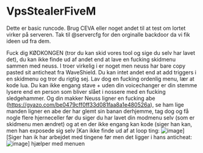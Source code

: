 # VpsStealerFiveM
Dette er basic runcode. Brug CEVA eller noget andet til at test om lortet virker på serveren. Tak til @servercfg for den orginalle backdoor da vi fik ideen ud fra dem. 

Fuck dig KØDKONGEN (tror du kan skid vores tool og sige du selv har lavet det), du kan ikke finde ud af andet end at lave en fucking skidmenu sammen med neuss. I troer virkelig i er noget men neuss har bare copy pasted sit anticheat fra WaveShield. Du kan intet andet end at add triggers i en skidmenu og tror du rigtig sej. Lav dog en fucking ordenlig menu, lær at kode lua. Du kan ikke engang stave + uden din voicechanger er din stemme lysere end en person som bliver slået i nossere med en fucking sledgehammer. Og din makker Neuss ligner en fucking abe (https://gyazo.com/be0479cff0ff33d081faa8a1e480526a), se ham lige manden ligner en abe der har glemt sin banan derhjemme, tag dog og få nogle flere hjerneceller før du siger du har lavet din modmenu selv (som er skidmenu men ændret) og at en der ikke engang kan kode (siger han kan, men han exposede sig selv [Kan ikke finde ud af at loop ting: ![image](https://media.discordapp.net/attachments/826174306257600532/831106028006932510/unknown.png)] [Siger han ik har arbejdet med tingene før men det ligger i hans anticheat: ![image](https://user-images.githubusercontent.com/81833678/114391358-b12fd100-9b97-11eb-9788-eef16120b02a.png)]
 hjælper med menuen
